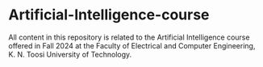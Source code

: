# Artificial-Intelligence-course
All content in this repository is related to the Artificial Intelligence course offered in Fall 2024 at the Faculty of Electrical and Computer Engineering, K. N. Toosi University of Technology.
